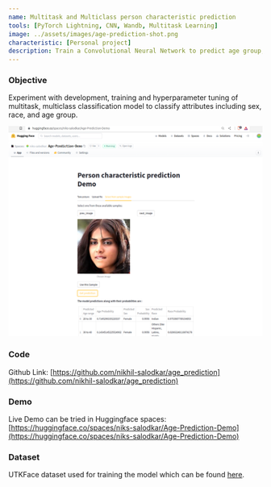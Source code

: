 ```yaml
---
name: Multitask and Multiclass person characteristic prediction
tools: [PyTorch Lightning, CNN, Wandb, Multitask Learning]
image: ../assets/images/age-prediction-shot.png
characteristic: [Personal project]
description: Train a Convolutional Neural Network to predict age group, Race, Gender and Ethnicity
---
```

### Objective
Experiment with development, training and hyperparameter tuning of multitask, multiclass classification model to 
classify attributes including sex, race, and age group.

![preview](../assets/images/age-prediction-shot.png)

### Code
Github Link: [https://github.com/nikhil-salodkar/age_prediction](https://github.com/nikhil-salodkar/age_prediction)

### Demo
Live Demo can be tried in Huggingface spaces: [https://huggingface.co/spaces/niks-salodkar/Age-Prediction-Demo](https://huggingface.co/spaces/niks-salodkar/Age-Prediction-Demo)

### Dataset
UTKFace dataset used for training the model which can be found [here](https://susanqq.github.io/UTKFace/).